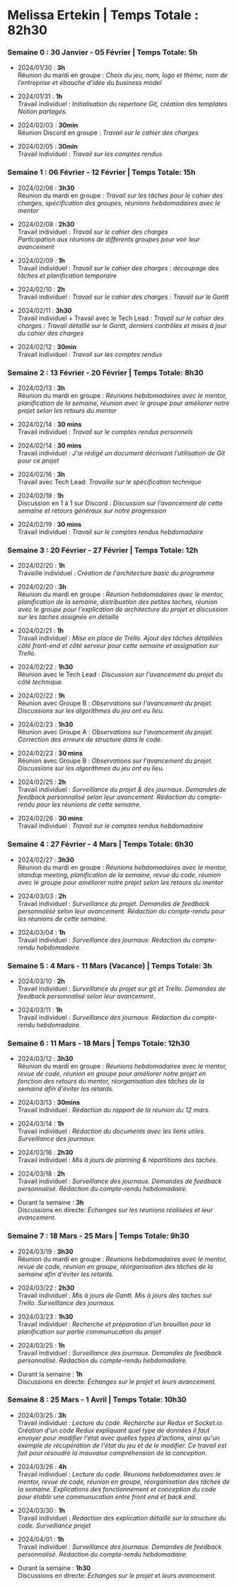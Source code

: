 # Melissa Ertekin | Temps Totale : 82h30


### Semaine 0 : 30 Janvier - 05 Février  | Temps Totale: 5h

* 2024/01/30 : <b>3h</b> <br/> Réunion du mardi en groupe : <i> Choix du jeu, nom, logo et thème, nom de l’entreprise et ébauche d’idée du business model </i>

* 2024/01/31 : <b>1h</b> <br/> Travail individuel : <i> Initialisation du répertoire Git, création des templates Notion partagés. </i>

* 2024/02/03 : <b>30min</b> <br/> Réunion Discord en groupe : <i> Travail sur le cahier des charges </i>

* 2024/02/05 : <b>30min</b> <br/> Travail individuel : <i> Travail sur les comptes rendus </i>

### Semaine 1 : 06 Février - 12 Février  | Temps Totale: 15h

* 2024/02/06 : <b>3h30</b> <br/> Réunion du mardi en groupe : <i> Travail sur les tâches pour le cahier des charges, spécification des groupes, réunions hebdomadaires avec le mentor </i>

* 2024/02/08 : <b>2h30</b> <br/> Travail individuel : <i> Travail sur le cahier des charges </i> <br/>
<i> Participation aux réunions de différents groupes pour voir leur avancement </i>

* 2024/02/09 : <b>1h</b> <br/> Travail individuel : <i> Travail sur le cahier des charges : découpage des tâches et planification temporaire </i>

* 2024/02/10 : <b>2h</b> <br/> Travail individuel : <i> Travail sur le cahier des charges : Travail sur le Gantt </i>

* 2024/02/11 : <b>3h30</b> <br/> Travail individuel + Travail avec le Tech Lead : <i> Travail sur le cahier des charges : Travail détaillé sur le Gantt, derniers contrôles et mises à jour du cahier des charges </i>

* 2024/02/12 : <b>30min</b> <br/> Travail individuel : <i> Travail sur les comptes rendus </i>

### Semaine 2 : 13 Février - 20 Février  | Temps Totale: 8h30

* 2024/02/13 : <b>3h</b> <br/> Réunion du mardi en groupe : <i> Réunions hebdomadaires avec le mentor, planification de la semaine, réunion avec le groupe pour améliorer notre projet selon les retours du mentor </i>

* 2024/02/14 : <b>30 mins</b> <br/> Travail individuel :<i> Travail sur le comptes rendus personnels  </i>

* 2024/02/14 : <b>30 mins</b> <br/> Travail individuel :<i> J'ai rédigé un document décrivant l'utilisation de Git pour ce projet  </i>

* 2024/02/16 : <b>3h</b> <br/> Travail avec Tech Lead:<i> Travaille sur le spécification technique  </i>

* 2024/02/19 : <b>1h</b> <br/> Discussion en 1 à 1 sur Discord :<i> Discussion sur l'avancement de cette semaine et retours généraux sur notre progression</i>

* 2024/02/19 : <b>30 mins</b> <br/> Travail individuel :<i> Travail sur le comptes rendus hebdomadaire  </i>

### Semaine 3 : 20 Février - 27  Février  | Temps Totale: 12h

* 2024/02/20 : <b>1h</b> <br/> Travaille individuel : <i> Création de l'architecture basic du programme </i>

* 2024/02/20 : <b>3h</b> <br/> Réunion du mardi en groupe : <i> Réunion hebdomadaires avec le mentor, planification de la semaine, distribustion des petites taches, réunion avec le groupe pour l'explication de architecture du projet et discussion sur les taches assignée en détaille </i>

* 2024/02/21 : <b>1h</b> <br/> Travail individuel : <i> Mise en place de Trello. Ajout des tâches détaillées côté front-end et côté serveur pour cette semaine et assignation sur Trello.  </i>

* 2024/02/22 : <b>1h30</b> <br/> Réunion avec le Tech Lead : <i> Discussion sur l'avancement du projet du côté technique.</i>

* 2024/02/22 : <b>1h</b> <br/> Réunion avec Groupe B : <i> Observations sur l'avancement du projet. Discussions sur les algorithmes du jeu ont eu lieu.</i>

* 2024/02/23 : <b>1h30</b> <br/> Réunion avec Groupe A : <i>Observations sur l'avancement du projet. Correction des erreurs de structure dans le code.</i>

* 2024/02/23 : <b>30 mins </b> <br/> Réunion avec Groupe B : <i> Observations sur l'avancement du projet. Discussions sur les algorithmes du jeu ont eu lieu. </i>

* 2024/02/25 : <b>2h</b> <br/> Travail individuel : <i> Surveillance du projet & des journaux. Demandes de feedback personnalisé selon leur avancement. Rédaction du compte-rendu pour les réunions de cette semaine.  </i> 

* 2024/02/26 : <b>30 mins</b> <br/> Travail individuel :<i> Travail sur le comptes rendus hebdomadaire  </i>

### Semaine 4 : 27 Février - 4 Mars  | Temps Totale: 6h30

* 2024/02/27 : <b>3h30</b> <br/> Réunion du mardi en groupe : <i> Réunions hebdomadaires avec le mentor, standup meeting, planification de la semaine, revue du code, réunion avec le groupe pour améliorer notre projet selon les retours du mentor </i>

* 2024/03/03 : <b>2h</b> <br/> Travail individuel : <i> Surveillance du projet. Demandes de feedback personnalisé selon leur avancement. Rédaction du compte-rendu pour les réunions de cette semaine.  </i> 

* 2024/03/04 : <b>1h</b> <br/> Travail individuel : <i> Surveillance des journaux. Rédaction du compte-rendu hebdomadaire. </i> 

### Semaine 5 : 4 Mars - 11 Mars (Vacance)  | Temps Totale: 3h

* 2024/03/10 : <b>2h</b> <br/> Travail individuel : <i> Surveillance du projet sur git et Trello. Demandes de feedback personnalisé selon leur avancement. </i> 

* 2024/03/11 : <b>1h</b> <br/> Travail individuel : <i> Surveillance des journaux. Rédaction du compte-rendu hebdomadaire. </i> 

### Semaine 6 : 11 Mars - 18 Mars | Temps Totale: 12h30

* 2024/03/12 : <b>3h30</b> <br/> Réunion du mardi en groupe :  <i> Réunions hebdomadaires avec le mentor, revue de code, réunion en groupe pour améliorer notre projet en fonction des retours du mentor, réorganisation des tâches de la semaine afin d'éviter les retards. </i>

* 2024/03/13 : <b>30mins</b> <br/> Travail individuel : <i> Rédaction du rapport de la réunion du 12 mars. </i> 

* 2024/03/14 : <b>1h</b> <br/> Travail individuel : <i>Rédaction du documents avec les liens utiles. Surveillance des journaux.</i> 

* 2024/03/16 : <b>2h30</b> <br/> Travail individuel : <i>Mis à jours de planning & répartitions des taches.</i> 

* 2024/03/18 : <b>2h</b> <br/> Travail individuel : <i> Surveillance des journaux. Demandes de feedback personnalisé. Rédaction du compte-rendu hebdomadaire. </i> 

* Durant la semaine : <b>3h</b> <br/> Discussions en directe: <i>Échanges sur les réunions réalisées et leur avancement. </i> 

### Semaine 7 : 18 Mars - 25 Mars | Temps Totale: 9h30

* 2024/03/19 : <b>3h30</b> <br/> Réunion du mardi en groupe :  <i> Réunions hebdomadaires avec le mentor, revue de code, réunion en groupe, réorganisation des tâches de la semaine afin d'éviter les retards. </i> 

* 2024/03/22 : <b>2h30</b> <br/> Travail individuel : <i> Mis à jours de Gantt. Mis à jours des taches sur Trello. Surveillance des journaux. </i>

* 2024/03/23 : <b>1h30</b> <br/> Travail individuel : <i> Recherche et préparation d'un brouillon pour la planification sur partie communucation du projet </i>

* 2024/03/25 : <b>1h</b> <br/> Travail individuel : <i> Surveillance des journaux. Demandes de feedback personnalisé. Rédaction du compte-rendu hebdomadaire. </i>

* Durant la semaine : <b>1h</b> <br/> Discussions en directe: <i> Échanges sur le projet et leurs avancement.</i> 

### Semaine 8 : 25 Mars - 1 Avril | Temps Totale: 10h30

* 2024/03/25 : <b>3h</b> <br/> Travail individuel : <i> Lecture du code. Recherche sur Redux et Socket.io. Création d'un code Redux expliquant quel type de données il faut envoyer pour modifier l'état avec quelles types d'actions, ainsi qu'un exemple de récupération de l'état du jeu et de le modifier. Ce travail est fait pour résoudre la mauvaise compréhension de la conception. </i>

* 2024/03/26 : <b>4h</b> <br/> Travail individuel : <i> Lecture du code. Réunions hebdomadaires avec le mentor, revue de code, réunion en groupe, réorganisation des tâches de la semaine. Explications des fonctionnement et conception du code pour établir une communucation entre front end et back end. </i>

* 2024/03/30 : <b>1h</b> <br/> Travail individuel : <i> Redaction des explication détaillé sur la structure du code. Surveillance projet </i>

* 2024/04/01 : <b>1h</b> <br/> Travail individuel : <i> Surveillance des journaux. Demandes de feedback personnalisé. Rédaction du compte-rendu hebdomadaire.</i>

* Durant la semaine : <b>1h30</b> <br/> Discussions en directe: <i> Échanges sur le projet et leurs avancement.</i> 
